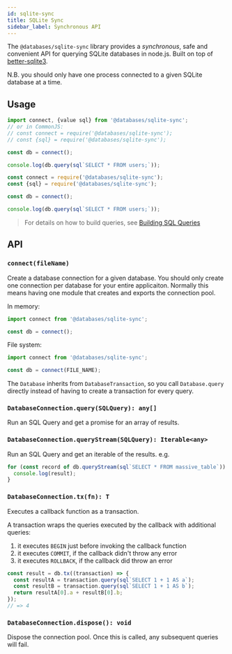 ```yaml
---
id: sqlite-sync
title: SQLite Sync
sidebar_label: Synchronous API
---
```


The `@databases/sqlite-sync` library provides a _synchronous_, safe and convenient API
for querying SQLite databases in node.js. Built on top of
[better-sqlite3](https://www.npmjs.com/package/better-sqlite3).

N.B. you should only have one process connected to a given SQLite database at a time.

## Usage

```typescript
import connect, {value sql} from '@databases/sqlite-sync';
// or in CommonJS:
// const connect = require('@databases/sqlite-sync');
// const {sql} = require('@databases/sqlite-sync');

const db = connect();

console.log(db.query(sql`SELECT * FROM users;`));
```

```javascript
const connect = require('@databases/sqlite-sync');
const {sql} = require('@databases/sqlite-sync');

const db = connect();

console.log(db.query(sql`SELECT * FROM users;`));
```

> For details on how to build queries, see [Building SQL Queries](sql.md)

## API

### `connect(fileName)`

Create a database connection for a given database. You should only create one connection per database for your entire applicaiton. Normally this means having one module that creates and exports the connection pool.

In memory:

```ts
import connect from '@databases/sqlite-sync';

const db = connect();
```

File system:

```ts
import connect from '@databases/sqlite-sync';

const db = connect(FILE_NAME);
```

The `Database` inherits from `DatabaseTransaction`, so you call `Database.query` directly instead of having to create a transaction for every query.

### `DatabaseConnection.query(SQLQuery): any[]`

Run an SQL Query and get a promise for an array of results.

### `DatabaseConnection.queryStream(SQLQuery): Iterable<any>`

Run an SQL Query and get an iterable of the results. e.g.

```js
for (const record of db.queryStream(sql`SELECT * FROM massive_table`)) {
  console.log(result);
}
```

### `DatabaseConnection.tx(fn): T`

Executes a callback function as a transaction.

A transaction wraps the queries executed by the callback with additional queries:

1. it executes `BEGIN` just before invoking the callback function
2. it executes `COMMIT`, if the callback didn't throw any error
3. it executes `ROLLBACK`, if the callback did throw an error

```ts
const result = db.tx((transaction) => {
  const resultA = transaction.query(sql`SELECT 1 + 1 AS a`);
  const resultB = transaction.query(sql`SELECT 1 + 1 AS b`);
  return resultA[0].a + resultB[0].b;
});
// => 4
```

### `DatabaseConnection.dispose(): void`

Dispose the connection pool. Once this is called, any subsequent queries will fail.
